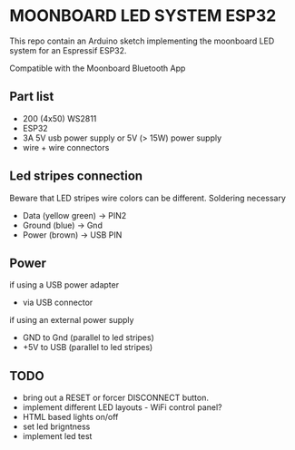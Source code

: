 # MOONBOARD LED SYSTEM ESP32

This repo contain an Arduino sketch implementing the moonboard LED system for an Espressif ESP32.

Compatible with the Moonboard Bluetooth App

## Part list

- 200 (4x50) WS2811 
- ESP32
- 3A 5V usb power supply or  5V (> 15W) power supply
- wire + wire connectors

## Led stripes connection

Beware that LED stripes wire colors can be different.  Soldering necessary

- Data (yellow green) -> PIN2
- Ground (blue) -> Gnd
- Power (brown) -> USB PIN

## Power

if using a USB power adapter
- via USB connector

if using an external power supply
- GND to Gnd (parallel to led stripes)
- +5V to USB (parallel to led stripes)

## TODO

- bring out a RESET  or forcer DISCONNECT  button.
- implement different LED layouts - WiFi control panel?
- HTML based lights on/off
- set led brigntness 
- implement led test
